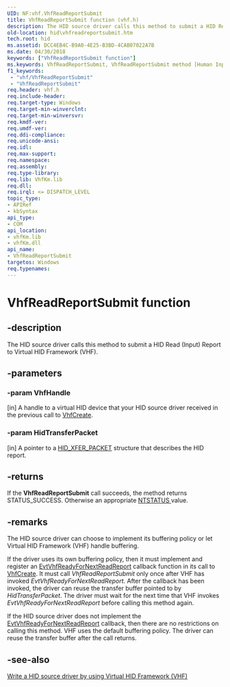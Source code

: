 ```yaml
---
UID: NF:vhf.VhfReadReportSubmit
title: VhfReadReportSubmit function (vhf.h)
description: The HID source driver calls this method to submit a HID Read (Input) Report to Virtual HID Framework (VHF).
old-location: hid\vhfreadreportsubmit.htm
tech.root: hid
ms.assetid: DCC4EB4C-B9A0-4E25-B3BD-4CAB07022A7B
ms.date: 04/30/2018
keywords: ["VhfReadReportSubmit function"]
ms.keywords: VhfReadReportSubmit, VhfReadReportSubmit method [Human Input Devices], hid.vhfreadreportsubmit, vhf/VhfReadReportSubmit
f1_keywords:
 - "vhf/VhfReadReportSubmit"
 - "VhfReadReportSubmit"
req.header: vhf.h
req.include-header: 
req.target-type: Windows
req.target-min-winverclnt: 
req.target-min-winversvr: 
req.kmdf-ver: 
req.umdf-ver: 
req.ddi-compliance: 
req.unicode-ansi: 
req.idl: 
req.max-support: 
req.namespace: 
req.assembly: 
req.type-library: 
req.lib: VhfKm.lib
req.dll: 
req.irql: <= DISPATCH_LEVEL
topic_type:
- APIRef
- kbSyntax
api_type:
- COM
api_location:
- vhfKm.lib
- vhfKm.dll
api_name:
- VhfReadReportSubmit
targetos: Windows
req.typenames: 
---
```


# VhfReadReportSubmit function


## -description


The HID source driver calls this method to submit a HID Read (Input) Report to Virtual HID Framework (VHF).


## -parameters




### -param VhfHandle 
[in]
A handle to a virtual HID device that your HID source driver received in the previous call to <a href="https://docs.microsoft.com/windows-hardware/drivers/ddi/vhf/nf-vhf-vhfcreate">VhfCreate</a>.


### -param HidTransferPacket 
[in]
A pointer to a <a href="https://docs.microsoft.com/windows-hardware/drivers/ddi/hidclass/ns-hidclass-_hid_xfer_packet">HID_XFER_PACKET</a> structure that describes the HID report.


## -returns



If the <b>VhfReadReportSubmit</b> call succeeds, the method returns STATUS_SUCCESS. Otherwise an appropriate <a href="https://docs.microsoft.com/windows-hardware/drivers/kernel/ntstatus-values">NTSTATUS </a> value.




## -remarks



The HID source driver can choose to implement its buffering policy or let Virtual HID Framework (VHF) handle buffering. 

If the driver uses its own buffering policy, then it must implement and register an <a href="https://docs.microsoft.com/windows-hardware/drivers/ddi/vhf/nc-vhf-evt_vhf_ready_for_next_read_report">EvtVhfReadyForNextReadReport</a> callback function in its call to <a href="https://docs.microsoft.com/windows-hardware/drivers/ddi/vhf/nf-vhf-vhfcreate">VhfCreate</a>. It must call <i>VhfReadReportSubmit</i> only once after VHF has invoked <i>EvtVhfReadyForNextReadReport</i>. After the callback has been invoked, the driver can reuse the transfer buffer pointed to by <i>HidTransferPacket</i>. The driver must wait for the next time that VHF invokes <i>EvtVhfReadyForNextReadReport</i> before calling this method again. 

If the HID source driver does not implement the <a href="https://docs.microsoft.com/windows-hardware/drivers/ddi/vhf/nc-vhf-evt_vhf_ready_for_next_read_report">EvtVhfReadyForNextReadReport</a> callback, then there are no restrictions on calling this method. VHF uses the default buffering policy. The driver can reuse the transfer buffer after the call returns.




## -see-also




<a href="https://docs.microsoft.com/windows-hardware/drivers/hid/virtual-hid-framework--vhf-">Write a HID source driver by using Virtual HID Framework (VHF)</a>
 

 

